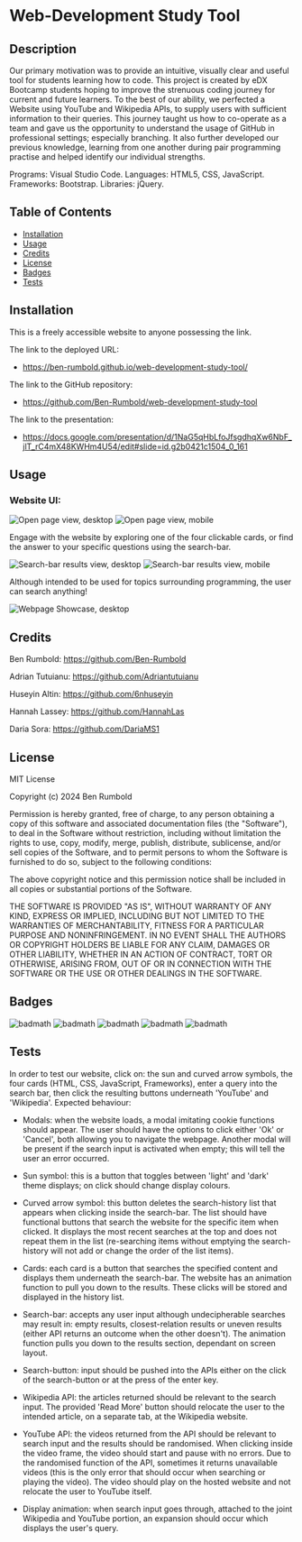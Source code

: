 # Web-Development Study Tool


## Description

Our primary motivation was to provide an intuitive, visually clear and useful tool for students learning how to code. This project is created by eDX Bootcamp students hoping to improve the strenuous coding journey for current and future learners. To the best of our ability, we perfected a Website using YouTube and Wikipedia APIs, to supply users with sufficient information to their queries.
This journey taught us how to co-operate as a team and gave us the opportunity to understand the usage of GitHub in professional settings; especially branching. It also further developed our previous knowledge, learning from one another during pair programming practise and helped identify our individual strengths.

Programs: Visual Studio Code.
Languages: HTML5, CSS, JavaScript.
Frameworks: Bootstrap.
Libraries: jQuery.

## Table of Contents

- [Installation](#installation)
- [Usage](#usage)
- [Credits](#credits)
- [License](#license)
- [Badges](#badges)
- [Tests](#tests)

## Installation

This is a freely accessible website to anyone possessing the link. 

The link to the deployed URL:
- https://ben-rumbold.github.io/web-development-study-tool/

The link to the GitHub repository:
- https://github.com/Ben-Rumbold/web-development-study-tool

The link to the presentation:
- https://docs.google.com/presentation/d/1NaG5qHbLfoJfsgdhqXw6NbF_jlT_rC4mX48KWHm4U54/edit#slide=id.g2b0421c1504_0_161

## Usage

### Website UI:

![Open page view, desktop](/assets/images/open-page.jpg)
![Open page view, mobile](/assets/images/open-page-mobile-edit.jpg)

Engage with the website by exploring one of the four clickable cards, or find the answer to your specific questions using the search-bar.

![Search-bar results view, desktop](/assets/images/search-bar-results.jpg)
![Search-bar results view, mobile](/assets/images/search-bar-results-mobile-edit.jpg)

Although intended to be used for topics surrounding programming, the user can search anything!

![Webpage Showcase, desktop](/assets/images/Web%20Development%20Study%20Tool-showcase-GIF.gif)

## Credits

Ben Rumbold:
https://github.com/Ben-Rumbold

Adrian Tutuianu:
https://github.com/Adriantutuianu

Huseyin Altin:
https://github.com/6nhuseyin

Hannah Lassey:
https://github.com/HannahLas

Daria Sora:
https://github.com/DariaMS1

## License

MIT License

Copyright (c) 2024 Ben Rumbold

Permission is hereby granted, free of charge, to any person obtaining a copy
of this software and associated documentation files (the "Software"), to deal
in the Software without restriction, including without limitation the rights
to use, copy, modify, merge, publish, distribute, sublicense, and/or sell
copies of the Software, and to permit persons to whom the Software is
furnished to do so, subject to the following conditions:

The above copyright notice and this permission notice shall be included in all
copies or substantial portions of the Software.

THE SOFTWARE IS PROVIDED "AS IS", WITHOUT WARRANTY OF ANY KIND, EXPRESS OR
IMPLIED, INCLUDING BUT NOT LIMITED TO THE WARRANTIES OF MERCHANTABILITY,
FITNESS FOR A PARTICULAR PURPOSE AND NONINFRINGEMENT. IN NO EVENT SHALL THE
AUTHORS OR COPYRIGHT HOLDERS BE LIABLE FOR ANY CLAIM, DAMAGES OR OTHER
LIABILITY, WHETHER IN AN ACTION OF CONTRACT, TORT OR OTHERWISE, ARISING FROM,
OUT OF OR IN CONNECTION WITH THE SOFTWARE OR THE USE OR OTHER DEALINGS IN THE
SOFTWARE.

## Badges

![badmath](https://img.shields.io/badge/HTML5-E34F26?style=for-the-badge&logo=html5&logoColor=white)
![badmath](https://img.shields.io/badge/CSS3-1572B6?style=for-the-badge&logo=css3&logoColor=white)
![badmath](https://img.shields.io/badge/JavaScript-323330?style=for-the-badge&logo=javascript&logoColor=F7DF1E)
![badmath](https://img.shields.io/badge/Bootstrap-563D7C?style=for-the-badge&logo=bootstrap&logoColor=white)
![badmath](https://img.shields.io/badge/jQuery-0769AD?style=for-the-badge&logo=jquery&logoColor=white)

## Tests

In order to test our website, click on: the sun and curved arrow symbols, the four cards (HTML, CSS, JavaScript, Frameworks), enter a query into the search bar, then click the resulting buttons underneath 'YouTube' and 'Wikipedia'.
Expected behaviour:
- Modals: when the website loads, a modal imitating cookie functions should appear. The user should have the options to click either 'Ok' or 'Cancel', both allowing you to navigate the webpage. Another modal will be present if the search input is activated when empty; this will tell the user an error occurred.

- Sun symbol: this is a button that toggles between 'light' and 'dark' theme displays; on click should change display colours.

- Curved arrow symbol: this button deletes the search-history list that appears when clicking inside the search-bar. The list should have functional buttons that search the website for the specific item when clicked. It displays the most recent searches at the top and does not repeat them in the list (re-searching items without emptying the search-history will not add or change the order of the list items).

- Cards: each card is a button that searches the specified content and displays them underneath the search-bar. The website has an animation function to pull you down to the results. These clicks will be stored and displayed in the history list.

- Search-bar: accepts any user input although undecipherable searches may result in: empty results, closest-relation results or uneven results (either API returns an outcome when the other doesn't). The animation function pulls you down to the results section, dependant on screen layout.

- Search-button: input should be pushed into the APIs either on the click of the search-button or at the press of the enter key.

- Wikipedia API: the articles returned should be relevant to the search input. The provided 'Read More' button should relocate the user to the intended article, on a separate tab, at the Wikipedia website.

- YouTube API: the videos returned from the API should be relevant to search input and the results should be randomised. When clicking inside the video frame, the video should start and pause with no errors. Due to the randomised function of the API, sometimes it returns unavailable videos (this is the only error that should occur when searching or playing the video). The video should play on the hosted website and not relocate the user to YouTube itself.

- Display animation: when search input goes through, attached to the joint Wikipedia and YouTube portion, an expansion should occur which displays the user's query. 